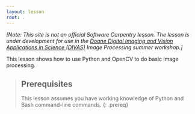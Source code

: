 ```yaml
---
layout: lesson
root: .
---
```


*[Note: This site is not an official Software Carpentry lesson. The lesson
is under development for use in the 
[Doane Digital Imaging and Vision Applications in Science (DIVAS)](http://www.doane.edu/divas-project)
Image Processing summer workshop.]*

This lesson shows how to use Python and OpenCV to do basic image processing.

> ## Prerequisites
> 
> This lesson assumes you have working knowledge of Python and Bash 
> command-line commands.
{: .prereq}

